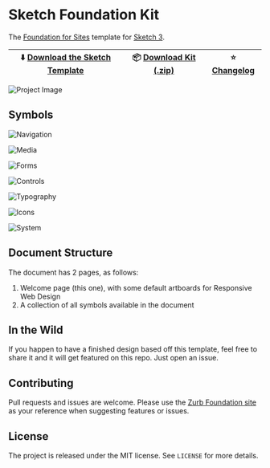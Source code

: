 # Sketch Foundation Kit

The [Foundation for Sites](http://foundation.zurb.com) template for [Sketch 3](http://www.sketchapp.com/).

:arrow_down: [Download the Sketch Template](https://github.com/stephenway/sketch-foundation-kit/raw/master/sketch-foundation-kit.sketch) | :package: [Download Kit (.zip)](https://github.com/stephenway/sketch-foundation-kit/releases/download/2.0.1/sketch-foundation-kit.sketch.zip) | :star: [Changelog](https://github.com/stephenway/sketch-foundation-kit/releases)
--- | --- | ---

![Project Image](https://raw.githubusercontent.com/stephenway/sketch-foundation-kit/master/images/project-image.png)

## Symbols

![Navigation](https://raw.githubusercontent.com/stephenway/sketch-foundation-kit/master/images/Navigation.jpg)

![Media](https://raw.githubusercontent.com/stephenway/sketch-foundation-kit/master/images/Media.jpg)

![Forms](https://raw.githubusercontent.com/stephenway/sketch-foundation-kit/master/images/Forms.jpg)

![Controls](https://raw.githubusercontent.com/stephenway/sketch-foundation-kit/master/images/Controls.jpg)

![Typography](https://raw.githubusercontent.com/stephenway/sketch-foundation-kit/master/images/Typography.jpg)

![Icons](https://raw.githubusercontent.com/stephenway/sketch-foundation-kit/master/images/Icons.jpg)

![System](https://raw.githubusercontent.com/stephenway/sketch-foundation-kit/master/images/System.jpg)


## Document Structure

The document has 2 pages, as follows:

1.	Welcome page (this one), with some default artboards for Responsive Web Design
2.	A collection of all symbols available in the document

## In the Wild

If you happen to have a finished design based off this template, feel free to share it and it will get featured on this repo. Just open an issue.

## Contributing

Pull requests and issues are welcome. Please use the [Zurb Foundation site](http://foundation.zurb.com/) as your reference when suggesting features or issues.

## License

The project is released under the MIT license. See `LICENSE` for more details.
